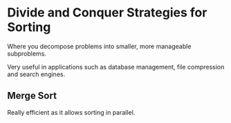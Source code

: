 # Divide and Conquer Strategies for Sorting

Where you decompose problems into smaller, more manageable subproblems.

Very useful in applications such as database management, file compression and search engines.

## Merge Sort

Really efficient as it allows sorting in parallel.